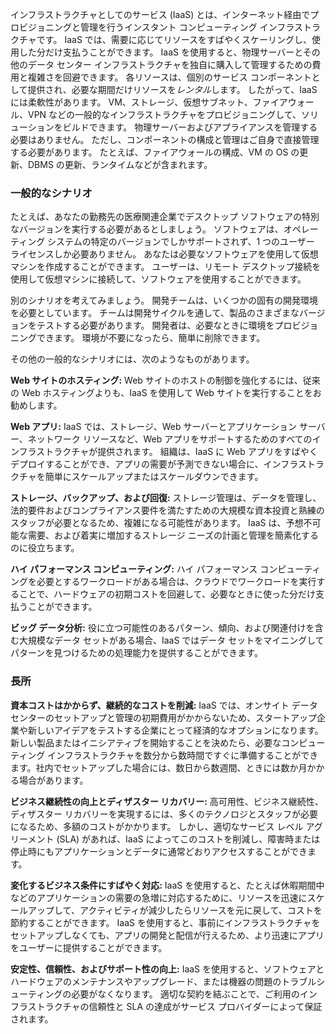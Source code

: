 インフラストラクチャとしてのサービス (IaaS) とは、インターネット経由でプロビジョニングと管理を行うインスタント コンピューティング インフラストラクチャです。 IaaS では、需要に応じてリソースをすばやくスケーリングし、使用した分だけ支払うことができます。 IaaS を使用すると、物理サーバーとその他のデータ センター インフラストラクチャを独自に購入して管理するための費用と複雑さを回避できます。 各リソースは、個別のサービス コンポーネントとして提供され、必要な期間だけリソースを*レンタル*します。 したがって、IaaS には柔軟性があります。 VM、ストレージ、仮想サブネット、ファイアウォール、VPN などの一般的なインフラストラクチャをプロビジョニングして、ソリューションをビルドできます。 物理サーバーおよびアプライアンスを管理する必要はありません。 ただし、コンポーネントの構成と管理はご自身で直接管理する必要があります。 たとえば、ファイアウォールの構成、VM の OS の更新、DBMS の更新、ランタイムなどが含まれます。

### <a name="common-scenarios"></a>一般的なシナリオ 

たとえば、あなたの勤務先の医療関連企業でデスクトップ ソフトウェアの特別なバージョンを実行する必要があるとしましょう。 ソフトウェアは、オペレーティング システムの特定のバージョンでしかサポートされず、1 つのユーザー ライセンスしか必要ありません。 あなたは必要なソフトウェアを使用して仮想マシンを作成することができます。 ユーザーは、リモート デスクトップ接続を使用して仮想マシンに接続して、ソフトウェアを使用することができます。

別のシナリオを考えてみましょう。 開発チームは、いくつかの固有の開発環境を必要としています。 チームは開発サイクルを通して、製品のさまざまなバージョンをテストする必要があります。 開発者は、必要なときに環境をプロビジョニングできます。 環境が不要になったら、簡単に削除できます。

その他の一般的なシナリオには、次のようなものがあります。

**Web サイトのホスティング:** Web サイトのホストの制御を強化するには、従来の Web ホスティングよりも、IaaS を使用して Web サイトを実行することをお勧めします。

**Web アプリ:** IaaS では、ストレージ、Web サーバーとアプリケーション サーバー、ネットワーク リソースなど、Web アプリをサポートするためのすべてのインフラストラクチャが提供されます。 組織は、IaaS に Web アプリをすばやくデプロイすることができ、アプリの需要が予測できない場合に、インフラストラクチャを簡単にスケールアップまたはスケールダウンできます。

**ストレージ、バックアップ、および回復:** ストレージ管理は、データを管理し、法的要件およびコンプライアンス要件を満たすための大規模な資本投資と熟練のスタッフが必要となるため、複雑になる可能性があります。 IaaS は、予想不可能な需要、および着実に増加するストレージ ニーズの計画と管理を簡素化するのに役立ちます。

**ハイ パフォーマンス コンピューティング:** ハイ パフォーマンス コンピューティングを必要とするワークロードがある場合は、クラウドでワークロードを実行することで、ハードウェアの初期コストを回避して、必要なときに使った分だけ支払うことができます。 

**ビッグ データ分析:** 役に立つ可能性のあるパターン、傾向、および関連付けを含む大規模なデータ セットがある場合、IaaS ではデータ セットをマイニングしてパターンを見つけるための処理能力を提供することができます。

### <a name="advantages"></a>長所

**資本コストはかからず、継続的なコストを削減:** IaaS では、オンサイト データ センターのセットアップと管理の初期費用がかからないため、スタートアップ企業や新しいアイデアをテストする企業にとって経済的なオプションになります。 新しい製品またはイニシアティブを開始することを決めたら、必要なコンピューティング インフラストラクチャを数分から数時間ですぐに準備することができます。社内でセットアップした場合には、数日から数週間、ときには数か月かかる場合があります。

**ビジネス継続性の向上とディザスター リカバリー:** 高可用性、ビジネス継続性、ディザスター リカバリーを実現するには、多くのテクノロジとスタッフが必要になるため、多額のコストがかかります。 しかし、適切なサービス レベル アグリーメント (SLA) があれば、IaaS によってこのコストを削減し、障害時または停止時にもアプリケーションとデータに通常どおりアクセスすることができます。

**変化するビジネス条件にすばやく対応:** IaaS を使用すると、たとえば休暇期間中などのアプリケーションの需要の急増に対応するために、リソースを迅速にスケールアップして、アクティビティが減少したらリソースを元に戻して、コストを節約することができます。 IaaS を使用すると、事前にインフラストラクチャをセットアップしなくても、アプリの開発と配信が行えるため、より迅速にアプリをユーザーに提供することができます。

**安定性、信頼性、およびサポート性の向上:** IaaS を使用すると、ソフトウェアとハードウェアのメンテナンスやアップグレード、または機器の問題のトラブルシューティングの必要がなくなります。 適切な契約を結ぶことで、ご利用のインフラストラクチャの信頼性と SLA の達成がサービス プロバイダーによって保証されます。
